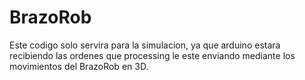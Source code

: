 # BrazoRob

Este codigo solo servira para la simulacion, 
ya que arduino estara recibiendo las ordenes 
que processing le este enviando mediante los movimientos del BrazoRob en 3D.
